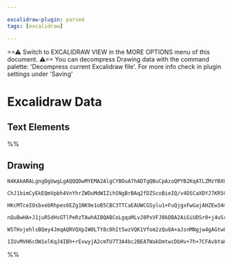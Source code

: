 ```yaml
---

excalidraw-plugin: parsed
tags: [excalidraw]

---
```

==⚠  Switch to EXCALIDRAW VIEW in the MORE OPTIONS menu of this document. ⚠== You can decompress Drawing data with the command palette: 'Decompress current Excalidraw file'. For more info check in plugin settings under 'Saving'


# Excalidraw Data

## Text Elements
%%
## Drawing
```compressed-json
N4KAkARALgngDgUwgLgAQQQDwMYEMA2AlgCYBOuA7hADTgQBuCpAzoQPYB2KqATLZMzYBXUtiRoIACyhQ4zZAHoFAc0JRJQgEYA6bGwC2CgF7N6hbEcK4OCtptbErHALRY8RMpWdx8Q1TdIEfARcZgRmBShcZQUebQBGOJ4aOiCEfQQOKGZuAG1wMFAwYogSbggAYQAzABEAKwBWbAB1bBTiyFhEcqgsKHaSzG5nAGYABgAOfhKYYZ4ANnntBunI

ChJ1bimCyEkEQmVpbh4VnYhrZWDuMdWIZihSNgBrBAq2fDZScoBieIQ/v4DSCaXDYJ7KR5CDjEN4fL4SB7WZhwXCBLJAiBVQj4fAAZVgVwkgg8GPujxezQ2kmOtzJzwQ+JghPQxLKt0hhw44RyaHitzYKOwalmvLGNzOEOEcAAksQeahcgBdW5VcgZWXcDhCHG3QjQrDlXBjDGQ6Fc5jyrU6s5hBDEbgAFgaEwAnC7Ji6HbdGCx2Fw0CNvUxWJwA

HKcMTceIOsbxebRhpes6EZg1NK9e1oB5CBC3TTCaEAUWCGSylu1+FuQjgxFwGajAHZEw34mMGg0eIk+GciBwnpqK7cPmC7dwqgQwrdeph+hITZQACp9coYqqcKC4whGcS8cUdTHrgBiuH02JFqFO++nUAAgkRlP70MEqv0g6QoOYCHeDo/oAKMXoWS4HqTAamgVqVmcnwHHqBBLjOK63LgQhQGwABK4Rbju2a5j2IEABL7Ics6oPE2gnAUAC+4DK

nQuBwHA+J1juRSdHsGTlPeRzTAwhAIBQABCoLgqaMLvJ8PxVFJ0kDBA2AiGiUDSr0+j4uSrzifC6C/P8umyfJpCKcp6RCWCkpQmJcI9OQHDIqimSvgUckKQ5xn6Ie2J4gSO53O8bJOQZRkqWp9KUsQmxoN2JSBa5wUPPSjLMr5JI8TFWRuWhwictyUapS56UqQA8oKwpRmKeWGbF6SHkeJ5ntwl6QGlSkqTVWSbtuxx7k1+Utek8G3vev7Po50W9

W5THvjehlsBQey4JmqAQRVQXpIW0LTY8c0hIt5wzVQK1Vfom2zQu8A+aJsnMNgjw4gAGtw8wjIGTnXbd+AAJqOg2IzLDxRhsAY3CsZA9AEDmUZUYdBXpJlFnmvKECXTxEIkB1O48N1ECo8Q+IIHADUo6QJAALJsMQCDrbgmjBIt474JOTk47CEloCDEACe8u2kMoIIABSdg21C8PEQsi2LYzLAAlBiGHKNqqLlDz/M8OMwuqzcvBq6gksNDLUMBb

1IUvMVH6cOW1olKqJ4IBh+rExwyjA2cmTU7T3A4bc2BEATWakDmtwcDbHv+7h+7CFAvbYaHBslHYdQINg2S4kHcBkxTVM06OaD04zJSgh+jALoD+DO1e53lGEwRJ36AFCPcBhnd04GDj2bAjnTE5h1bjyqWkNecGOXdDqEt410XJcDjiVHgJR/CYti4TA9RlFAA=
```
%%